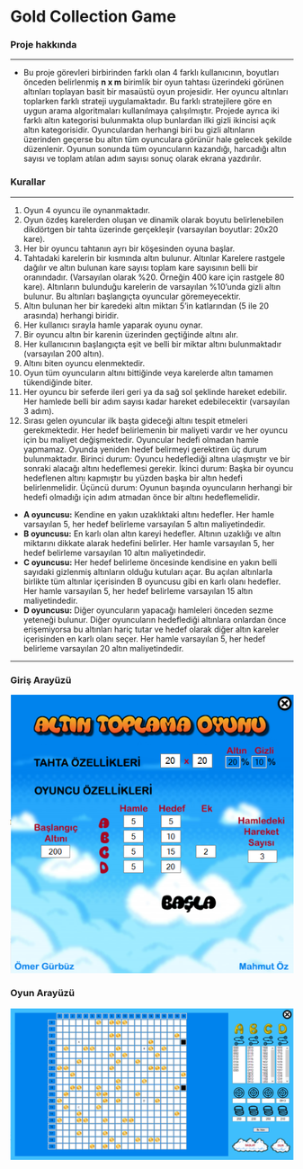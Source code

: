 # Gold Collection Game

### Proje hakkında
---
- Bu proje görevleri birbirinden farklı olan 4 farklı kullanıcının, 
boyutları önceden belirlenmiş **n x m** birimlik bir oyun tahtası üzerindeki görünen altınları toplayan basit bir masaüstü oyun projesidir.
 Her oyuncu altınları toplarken farklı strateji uygulamaktadır. Bu farklı stratejilere göre en uygun arama algoritmaları kullanılmaya çalışılmıştır.
 Projede ayrıca iki farklı altın kategorisi bulunmakta olup bunlardan ilki gizli ikincisi açık altın kategorisidir. 
 Oyunculardan herhangi biri bu gizli altınların üzerinden geçerse bu altın tüm oyunculara görünür hale gelecek şekilde düzenlenir. 
 Oyunun sonunda tüm oyuncuların kazandığı, harcadığı altın sayısı ve toplam atılan adım sayısı sonuç olarak ekrana yazdırılır.

### Kurallar
---
1. Oyun 4 oyuncu ile oynanmaktadır.
2. Oyun özdeş karelerden oluşan ve dinamik olarak boyutu belirlenebilen dikdörtgen bir tahta üzerinde gerçekleşir (varsayılan boyutlar: 20x20 kare).
3. Her bir oyuncu tahtanın ayrı bir köşesinden oyuna başlar.
4. Tahtadaki karelerin bir kısmında altın bulunur. Altınlar Karelere rastgele dağılır ve altın bulunan kare sayısı toplam kare sayısının belli bir oranındadır. (Varsayılan olarak %20. Örneğin 400 kare için rastgele 80 kare). Altınların bulunduğu karelerin de varsayılan %10’unda gizli altın bulunur. Bu altınları başlangıçta oyuncular göremeyecektir.
5. Altın bulunan her bir karedeki altın miktarı 5’in katlarından (5 ile 20 arasında) herhangi biridir.
6. Her kullanıcı sırayla hamle yaparak oyunu oynar.
7. Bir oyuncu altın bir karenin üzerinden geçtiğinde altını alır.
8. Her kullanıcının başlangıçta eşit ve belli bir miktar altını bulunmaktadır (varsayılan 200 altın).
9. Altını biten oyuncu elenmektedir.
10. Oyun tüm oyuncuların altını bittiğinde veya karelerde altın tamamen tükendiğinde biter.
11. Her oyuncu bir seferde ileri geri ya da sağ sol şeklinde hareket edebilir. Her hamlede belli bir adım sayısı kadar hareket edebilecektir (varsayılan 3 adım).
12. Sırası gelen oyuncular ilk başta gideceği altını tespit etmeleri gerekmektedir. Her hedef belirlemenin bir maliyeti vardır ve her oyuncu için bu maliyet değişmektedir. Oyuncular hedefi olmadan hamle yapmamaz. Oyunda yeniden hedef belirmeyi gerektiren üç durum bulunmaktadır. Birinci durum: Oyuncu hedeflediği altına ulaşmıştır ve bir sonraki alacağı altını
hedeflemesi gerekir. İkinci durum: Başka bir oyuncu hedeflenen altını kapmıştır bu yüzden başka bir altın hedefi belirlenmelidir. Üçüncü durum: Oyunun başında oyuncuların herhangi bir hedefi olmadığı için adım atmadan önce bir altını hedeflemelidir.
* **A oyuncusu:** Kendine en yakın uzaklıktaki altını hedefler. Her hamle varsayılan 5, her hedef belirleme varsayılan 5 altın maliyetindedir.
* **B oyuncusu:** En karlı olan altın kareyi hedefler. Altının uzaklığı ve altın miktarını dikkate alarak hedefini belirler. Her hamle varsayılan 5, her hedef belirleme varsayılan 10 altın maliyetindedir.
* **C oyuncusu:** Her hedef belirleme öncesinde kendisine en yakın belli sayıdaki gizlenmiş altınların olduğu kutuları açar. Bu açılan altınlarla birlikte tüm altınlar içerisinden B oyuncusu gibi en karlı olanı hedefler. Her hamle varsayılan 5, her hedef belirleme varsayılan 15 altın maliyetindedir.
* **D oyuncusu:** Diğer oyuncuların yapacağı hamleleri önceden sezme yeteneği bulunur. Diğer oyuncuların hedeflediği altınlara onlardan önce erişemiyorsa bu altınları hariç tutar ve hedef olarak diğer altın kareler içerisinden en karlı olanı seçer. Her hamle varsayılan 5, her hedef belirleme varsayılan 20 altın maliyetindedir.
---
### Giriş Arayüzü

![](Resources/start.png)

### Oyun Arayüzü

![](Resources/game.png)
